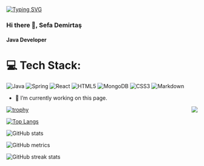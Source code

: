 <a href="https://git.io/typing-svg"><img src="https://readme-typing-svg.demolab.com?font=Fira+Code&pause=1000&width=435&lines=Hi+Here+👋" alt="Typing SVG" /></a>

### Hi there 👋, Sefa Demirtaş
#### Java Developer


# 💻 Tech Stack:
![Java](https://img.shields.io/badge/java-%23ED8B00.svg?style=for-the-badge&logo=java&logoColor=white) ![Spring](https://img.shields.io/badge/spring-%236DB33F.svg?style=for-the-badge&logo=spring&logoColor=white) ![React](https://img.shields.io/badge/react-%2320232a.svg?style=for-the-badge&logo=react&logoColor=%2361DAFB) ![HTML5](https://img.shields.io/badge/html5-%23E34F26.svg?style=for-the-badge&logo=html5&logoColor=white) ![MongoDB](https://img.shields.io/badge/MongoDB-%234ea94b.svg?style=for-the-badge&logo=mongodb&logoColor=white) ![CSS3](https://img.shields.io/badge/css3-%231572B6.svg?style=for-the-badge&logo=css3&logoColor=white) ![Markdown](https://img.shields.io/badge/markdown-%23000000.svg?style=for-the-badge&logo=markdown&logoColor=white)


<!-- Proudly created with GPRM ( https://gprm.itsvg.in ) -->



- 🔭 I’m currently working on this page. 


<a href="https://hits.seeyoufarm.com"><img src="https://hits.seeyoufarm.com/api/count/incr/badge.svg?url=https%3A%2F%2Fgithub.com%2Fgjbae1212%2Fhit-counter&count_bg=%2379C83D&title_bg=%23555555&icon=counter-strike.svg&icon_color=%23E7E7E7&title=hits&edge_flat=false" align="right"/></a>

[![trophy](https://github-profile-trophy.vercel.app/?username=tugsef)](https://github.com/ryo-ma/github-profile-trophy)

[![Top Langs](https://github-readme-stats.vercel.app/api/top-langs/?username=tugsef)](https://github.com/anuraghazra/github-readme-stats)

![GitHub stats](https://github-readme-stats.vercel.app/api?username=tugsef&show_icons=true)  

![GitHub metrics](https://metrics.lecoq.io/tugsef)  

![GitHub streak stats](https://streak-stats.demolab.com/?user=tugsef)  


